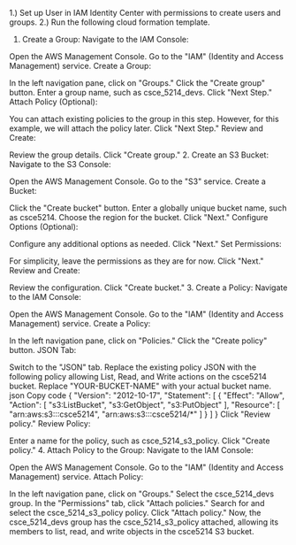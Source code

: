 1.) Set up User in  IAM Identity Center with permissions to create users and groups.
2.) Run the following cloud formation template.

1. Create a Group:
Navigate to the IAM Console:

Open the AWS Management Console.
Go to the "IAM" (Identity and Access Management) service.
Create a Group:

In the left navigation pane, click on "Groups."
Click the "Create group" button.
Enter a group name, such as csce_5214_devs.
Click "Next Step."
Attach Policy (Optional):

You can attach existing policies to the group in this step. However, for this example, we will attach the policy later.
Click "Next Step."
Review and Create:

Review the group details.
Click "Create group."
2. Create an S3 Bucket:
Navigate to the S3 Console:

Open the AWS Management Console.
Go to the "S3" service.
Create a Bucket:

Click the "Create bucket" button.
Enter a globally unique bucket name, such as csce5214.
Choose the region for the bucket.
Click "Next."
Configure Options (Optional):

Configure any additional options as needed.
Click "Next."
Set Permissions:

For simplicity, leave the permissions as they are for now.
Click "Next."
Review and Create:

Review the configuration.
Click "Create bucket."
3. Create a Policy:
Navigate to the IAM Console:

Open the AWS Management Console.
Go to the "IAM" (Identity and Access Management) service.
Create a Policy:

In the left navigation pane, click on "Policies."
Click the "Create policy" button.
JSON Tab:

Switch to the "JSON" tab.
Replace the existing policy JSON with the following policy allowing List, Read, and Write actions on the csce5214 bucket. Replace "YOUR-BUCKET-NAME" with your actual bucket name.
json
Copy code
{
  "Version": "2012-10-17",
  "Statement": [
    {
      "Effect": "Allow",
      "Action": [
        "s3:ListBucket",
        "s3:GetObject",
        "s3:PutObject"
      ],
      "Resource": [
        "arn:aws:s3:::csce5214",
        "arn:aws:s3:::csce5214/*"
      ]
    }
  ]
}
Click "Review policy."
Review Policy:

Enter a name for the policy, such as csce_5214_s3_policy.
Click "Create policy."
4. Attach Policy to the Group:
Navigate to the IAM Console:

Open the AWS Management Console.
Go to the "IAM" (Identity and Access Management) service.
Attach Policy:

In the left navigation pane, click on "Groups."
Select the csce_5214_devs group.
In the "Permissions" tab, click "Attach policies."
Search for and select the csce_5214_s3_policy policy.
Click "Attach policy."
Now, the csce_5214_devs group has the csce_5214_s3_policy attached, allowing its members to list, read, and write objects in the csce5214 S3 bucket.